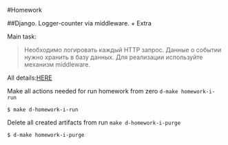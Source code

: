 #Homework

##Django. Logger-counter via middleware. + Extra 

Main task:
>Необходимо логировать каждый HTTP запрос. Данные о событии нужно хранить в базу данных. Для реализации используйте механизм middleware.

All details:[HERE](https://lms.ithillel.ua/groups/62de6dfc9aec6f42f8454737/homeworks/63718fd90c6095127c5d620c)

Make all actions needed for run homework from zero `d-make homework-i-run`

```
$ make d-homework-i-run
```

Delete all created artifacts from run `make d-homework-i-purge`

```
$ d-make homework-i-purge
```



